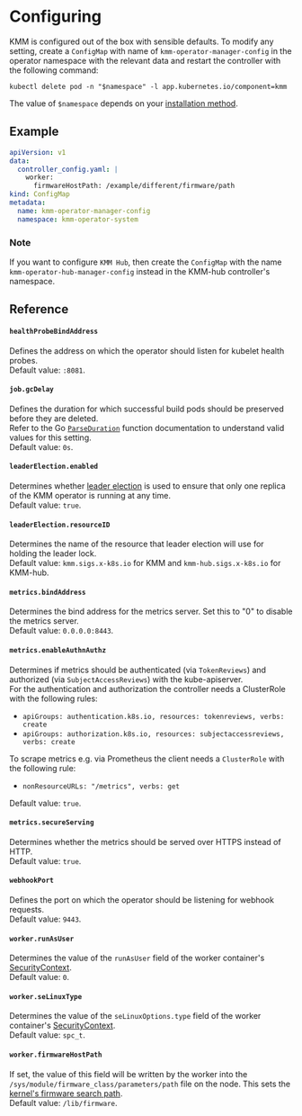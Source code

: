 # Configuring

KMM is configured out of the box with sensible defaults.
To modify any setting, create a `ConfigMap` with name of `kmm-operator-manager-config` in the operator namespace with 
the relevant data and restart the controller with the following command:

```shell
kubectl delete pod -n "$namespace" -l app.kubernetes.io/component=kmm
```

The value of `$namespace` depends on your [installation method](install.md).

## Example
```yaml
apiVersion: v1
data:
  controller_config.yaml: |
    worker:
      firmwareHostPath: /example/different/firmware/path
kind: ConfigMap
metadata:
  name: kmm-operator-manager-config
  namespace: kmm-operator-system
```

### Note
If you want to configure `KMM Hub`, then create the `ConfigMap` with the name `kmm-operator-hub-manager-config` instead
in the KMM-hub controller's namespace.


## Reference

#### `healthProbeBindAddress`

Defines the address on which the operator should listen for kubelet health probes.  
Default value: `:8081`.

#### `job.gcDelay`

Defines the duration for which successful build pods should be preserved before they are deleted.  
Refer to the Go [`ParseDuration`](https://pkg.go.dev/time#ParseDuration) function documentation to understand valid
values for this setting.  
Default value: `0s`.

#### `leaderElection.enabled`

Determines whether [leader election](https://kubernetes.io/docs/concepts/architecture/leases/) is used to ensure that
only one replica of the KMM operator is running at any time.  
Default value: `true`.

#### `leaderElection.resourceID`

Determines the name of the resource that leader election will use for holding the leader lock.  
Default value: `kmm.sigs.x-k8s.io` for KMM and `kmm-hub.sigs.x-k8s.io` for KMM-hub.

#### `metrics.bindAddress`

Determines the bind address for the metrics server.
Set this to "0" to disable the metrics server.  
Default value: `0.0.0.0:8443`.

#### `metrics.enableAuthnAuthz`

Determines if metrics should be authenticated (via `TokenReviews`) and authorized (via `SubjectAccessReviews`) with the
kube-apiserver.  
For the authentication and authorization the controller needs a ClusterRole with the following rules:

  - `apiGroups: authentication.k8s.io, resources: tokenreviews, verbs: create`
  - `apiGroups: authorization.k8s.io, resources: subjectaccessreviews, verbs: create`

To scrape metrics e.g. via Prometheus the client needs a `ClusterRole` with the following rule:

  - `nonResourceURLs: "/metrics", verbs: get`

Default value: `true`.

#### `metrics.secureServing`

Determines whether the metrics should be served over HTTPS instead of HTTP.  
Default value: `true`.

#### `webhookPort`

Defines the port on which the operator should be listening for webhook requests.  
Default value: `9443`.

#### `worker.runAsUser`

Determines the value of the `runAsUser` field of the worker container's
[SecurityContext](https://kubernetes.io/docs/tasks/configure-pod-container/security-context/).  
Default value: `0`.

#### `worker.seLinuxType`

Determines the value of the `seLinuxOptions.type` field of the worker container's
[SecurityContext](https://kubernetes.io/docs/tasks/configure-pod-container/security-context/).  
Default value: `spc_t`.

#### `worker.firmwareHostPath`

If set, the value of this field will be written by the worker into the `/sys/module/firmware_class/parameters/path` file
on the node.
This sets the [kernel's firmware search path](firmwares.md#setting-the-kernels-firmware-search-path).  
Default value: `/lib/firmware`.
